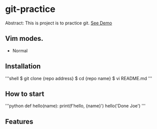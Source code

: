 # git-practice

Abstract: This is project is to practice git.
[See Demo](link-)

## Vim modes.

- Normal 

## Installation

'''shell
$ git clone {repo address}
$ cd {repo name}
$ vi README.md
'''

## How to start

'''python
def hello(name):
	print(f'hello, {name}')
hello('Done Joe')
'''

## Features
